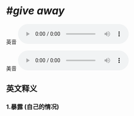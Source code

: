 # ***\#give away*** 
英音
<audio src="./media/give away1.aac" controls="controls"></audio>

美音
<audio src="./media/give away2.aac" controls="controls"></audio>



  

英文释义
---
### 1.**暴露 (自己的情况)**  


